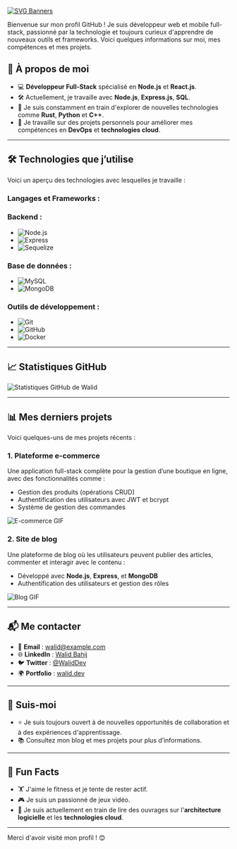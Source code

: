  [![SVG Banners](https://svg-banners.vercel.app/api?type=glitch&text1=Wake_up...&width=1000&height=400)](https://github.com/Akshay090/svg-banners)

Bienvenue sur mon profil GitHub ! Je suis développeur web et mobile full-stack, passionné par la technologie et toujours curieux d'apprendre de nouveaux outils et frameworks. Voici quelques informations sur moi, mes compétences et mes projets.

## 🚀 À propos de moi


- 💻 **Développeur Full-Stack** spécialisé en **Node.js** et **React.js**.
- 🛠 Actuellement, je travaille avec **Node.js**, **Express.js**, **SQL**.
- 🌱 Je suis constamment en train d'explorer de nouvelles technologies comme **Rust**, **Python** et **C++**.
- 🔭 Je travaille sur des projets personnels pour améliorer mes compétences en **DevOps** et **technologies cloud**.
---

## 🛠 Technologies que j’utilise

Voici un aperçu des technologies avec lesquelles je travaille :

### **Langages et Frameworks** :
 
### **Backend** :

- ![Node.js](https://img.shields.io/badge/Node.js-339933?style=for-the-badge&logo=nodedotjs&logoColor=white)
- ![Express](https://img.shields.io/badge/Express-000000?style=for-the-badge&logo=express&logoColor=white)
- ![Sequelize](https://img.shields.io/badge/Sequelize-52B0E7?style=for-the-badge&logo=sequelize&logoColor=white)

### **Base de données** :

- ![MySQL](https://img.shields.io/badge/MySQL-4479A1?style=for-the-badge&logo=mysql&logoColor=white)
- ![MongoDB](https://img.shields.io/badge/MongoDB-47A248?style=for-the-badge&logo=mongodb&logoColor=white)

### **Outils de développement** :

- ![Git](https://img.shields.io/badge/Git-F05032?style=for-the-badge&logo=git&logoColor=white)
- ![GitHub](https://img.shields.io/badge/GitHub-181717?style=for-the-badge&logo=github&logoColor=white)
- ![Docker](https://img.shields.io/badge/Docker-2496ED?style=for-the-badge&logo=docker&logoColor=white)

---

## 📈 Statistiques GitHub

![Statistiques GitHub de Walid](https://github-readme-stats.vercel.app/api?username=WalidBahij&show_icons=true&hide_title=true&count_private=true&theme=radical)

---

## 📊 Mes derniers projets

Voici quelques-uns de mes projets récents :

### 1. **Plateforme e-commerce**
Une application full-stack complète pour la gestion d’une boutique en ligne, avec des fonctionnalités comme :
- Gestion des produits (opérations CRUD)
- Authentification des utilisateurs avec JWT et bcrypt
- Système de gestion des commandes

![E-commerce GIF](https://media.giphy.com/media/3o6Zt2XK9s39Di5xD2/giphy.gif)

### 2. **Site de blog**
Une plateforme de blog où les utilisateurs peuvent publier des articles, commenter et interagir avec le contenu :
- Développé avec **Node.js**, **Express**, et **MongoDB**
- Authentification des utilisateurs et gestion des rôles

![Blog GIF](https://media.giphy.com/media/l4KhQp8p7zyucZcxO/giphy.gif)

---

## 📬 Me contacter

- 📧 **Email** : [walid@example.com](mailto:walid@example.com)
- 🌐 **LinkedIn** : [Walid Bahij](https://linkedin.com/in/WalidBahij)
- 🐦 **Twitter** : [@WalidDev](https://twitter.com/WalidDev)
- 🌍 **Portfolio** : [walid.dev](https://walid.dev)

---

## 👀 Suis-moi

- ⭐️ Je suis toujours ouvert à de nouvelles opportunités de collaboration et à des expériences d'apprentissage.
- 📚 Consultez mon blog et mes projets pour plus d’informations.

---

## 📝 Fun Facts

- 🏋️ J'aime le fitness et je tente de rester actif.
- 🎮 Je suis un passionné de jeux vidéo.
- 📖 Je suis actuellement en train de lire des ouvrages sur l'**architecture logicielle** et les **technologies cloud**.

---

Merci d'avoir visité mon profil ! 😊
